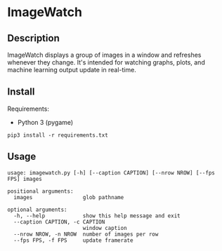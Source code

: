 # ImageWatch
## Description

ImageWatch displays a group of images in a window and refreshes whenever they change. It's intended for watching graphs, plots, and machine learning output update in real-time.

## Install
Requirements:

* Python 3 (pygame)

```
pip3 install -r requirements.txt
```

## Usage
```
usage: imagewatch.py [-h] [--caption CAPTION] [--nrow NROW] [--fps FPS] images

positional arguments:
  images                glob pathname

optional arguments:
  -h, --help            show this help message and exit
  --caption CAPTION, -c CAPTION
                        window caption
  --nrow NROW, -n NROW  number of images per row
  --fps FPS, -f FPS     update framerate
```